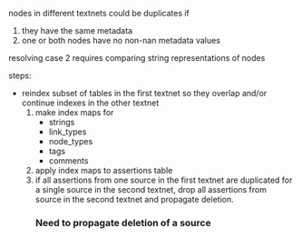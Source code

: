 nodes in different textnets could be duplicates if

1. they have the same metadata
2. one or both nodes have no non-nan metadata values

resolving case 2 requires comparing string representations of nodes

steps:
- reindex subset of tables in the first textnet so they overlap and/or continue indexes in the other textnet
	1. make index maps for 
		- strings
		- link_types
		- node_types
		- tags
		- comments
	2. apply index maps to assertions table
	3. if all assertions from one source in the first textnet are duplicated for a single source in the second textnet, drop all assertions from source in the second textnet and propagate deletion.
		### Need to propagate deletion of a source
		
	